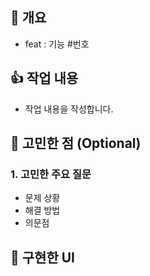 ## 👀 개요
- feat : 기능 #번호

## 👍 작업 내용
- 작업 내용을 작성합니다.

## 🤔 고민한 점  (Optional)
### 1. 고민한 주요 질문
- 문제 상황
- 해결 방법
- 의문점

## 📱 구현한 UI

